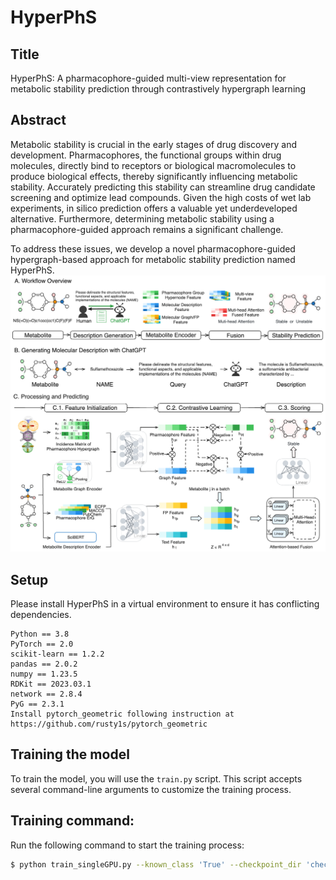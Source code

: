 # HyperPhS

## Title
HyperPhS: A pharmacophore-guided multi-view representation for metabolic stability prediction through contrastively hypergraph learning

## Abstract
Metabolic stability is crucial in the early stages of drug discovery and development. Pharmacophores, the functional groups within drug molecules, directly bind to receptors or biological macromolecules to produce biological effects, thereby significantly influencing metabolic stability. Accurately predicting this stability can streamline drug candidate screening and optimize lead compounds. Given the high costs of wet lab experiments, in silico prediction offers a valuable yet underdeveloped alternative. Furthermore, determining metabolic stability using a pharmacophore-guided approach remains a significant challenge.

To address these issues, we develop a novel pharmacophore-guided hypergraph-based approach for metabolic stability prediction named HyperPhS.
![image](model.jpg)

## Setup
Please install HyperPhS in a virtual environment to ensure it has conflicting dependencies.
```
Python == 3.8
PyTorch == 2.0
scikit-learn == 1.2.2
pandas == 2.0.2
numpy == 1.23.5
RDKit == 2023.03.1
network == 2.8.4
PyG == 2.3.1
Install pytorch_geometric following instruction at https://github.com/rusty1s/pytorch_geometric
```

## Training the model

To train the model, you will use the `train.py` script. This script accepts several command-line arguments to customize the training process.

## Training command:

Run the following command to start the training process:

``` bash
$ python train_singleGPU.py --known_class 'True' --checkpoint_dir 'checkpoint' --device 'cuda:0'
```
